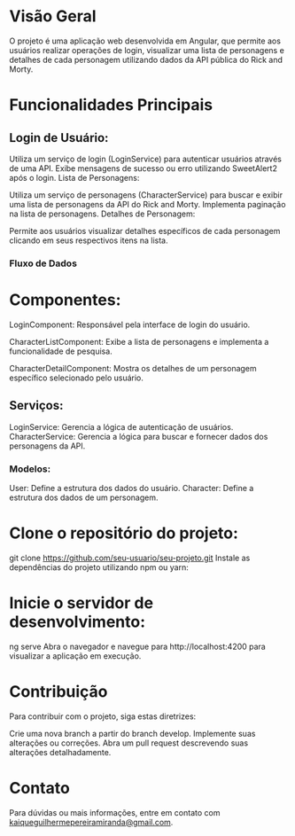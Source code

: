 # Visão Geral
O projeto é uma aplicação web desenvolvida em Angular, que permite aos usuários realizar operações de login, visualizar uma lista de personagens e detalhes de cada personagem utilizando dados da API pública do Rick and Morty.

# Funcionalidades Principais

## Login de Usuário:

Utiliza um serviço de login (LoginService) para autenticar usuários através de uma API.
Exibe mensagens de sucesso ou erro utilizando SweetAlert2 após o login.
Lista de Personagens:

Utiliza um serviço de personagens (CharacterService) para buscar e exibir uma lista de personagens da API do Rick and Morty.
Implementa paginação na lista de personagens.
Detalhes de Personagem:

Permite aos usuários visualizar detalhes específicos de cada personagem clicando em seus respectivos itens na lista.

### Fluxo de Dados

# Componentes:

LoginComponent: Responsável pela interface de login do usuário.

CharacterListComponent: Exibe a lista de personagens e implementa a funcionalidade de pesquisa.

CharacterDetailComponent: Mostra os detalhes de um personagem específico selecionado pelo usuário.

## Serviços:

LoginService: Gerencia a lógica de autenticação de usuários.
CharacterService: Gerencia a lógica para buscar e fornecer dados dos personagens da API.

### Modelos:

User: Define a estrutura dos dados do usuário.
Character: Define a estrutura dos dados de um personagem.



# Clone o repositório do projeto:

git clone https://github.com/seu-usuario/seu-projeto.git
Instale as dependências do projeto utilizando npm ou yarn:


# Inicie o servidor de desenvolvimento:

ng serve
Abra o navegador e navegue para http://localhost:4200 para visualizar a aplicação em execução.

# Contribuição
Para contribuir com o projeto, siga estas diretrizes:

Crie uma nova branch a partir do branch develop.
Implemente suas alterações ou correções.
Abra um pull request descrevendo suas alterações detalhadamente.
# Contato
Para dúvidas ou mais informações, entre em contato com kaiqueguilhermepereiramiranda@gmail.com.